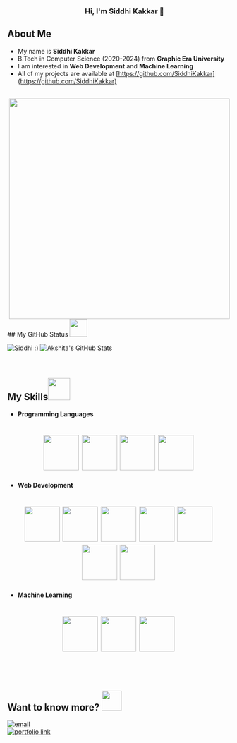 <h3 align="center">
  &nbsp;&nbsp;&nbsp;&nbsp;&nbsp;&nbsp;&nbsp;Hi, I'm Siddhi Kakkar 👋
</h3>

</p>

## About Me
-  My name is **Siddhi Kakkar**
-  B.Tech in Computer Science (2020-2024) from **Graphic Era University**
-  I am interested in **Web Development** and **Machine Learning** <br>
-  All of my projects are available at [https://github.com/SiddhiKakkar](https://github.com/SiddhiKakkar)

<br>
<img src="https://cdn.dribbble.com/users/1857592/screenshots/3848396/character-typing.gif" align="right" width="500">
## My GitHub Status <img src="media/star.gif" width="40px">
<p>
<img  src="https://github-readme-stats.vercel.app/api/top-langs/?username=siddhikakkar&count_private=true&theme=radical" alt="Siddhi :)" />
<img  src="https://github-readme-stats.vercel.app/api?username=siddhikakkar&show_icons=true&hide_border=true&count_private=true&theme=shades-of-purple&icon_color=fad000" alt="Akshita's GitHub Stats">
</p>

<br>

## My Skills<img src="media/skills.gif" height="50px">

- **Programming Languages**
<h1 align = "center">
<img src="https://cdn.jsdelivr.net/gh/devicons/devicon/icons/c/c-original.svg" width="80" height="80" />
<img src="https://cdn.jsdelivr.net/gh/devicons/devicon/icons/cplusplus/cplusplus-original.svg" width="80" height="80"  />
<img src="https://cdn.jsdelivr.net/gh/devicons/devicon/icons/python/python-original.svg" width="80" height="80"  />
<img src="https://cdn.jsdelivr.net/gh/devicons/devicon/icons/java/java-original.svg" width="80" height="80"  />
</h1>


- **Web Development**
<h1 align = "center">
<img src="https://cdn.jsdelivr.net/gh/devicons/devicon/icons/html5/html5-original.svg" width="80" height="80"  />
<img src="https://cdn.jsdelivr.net/gh/devicons/devicon/icons/css3/css3-original.svg" width="80" height="80"  />
<img src="https://cdn.jsdelivr.net/gh/devicons/devicon/icons/react/react-original.svg" width="80" height="80"  />
<img src="https://cdn.jsdelivr.net/gh/devicons/devicon/icons/nodejs/nodejs-original-wordmark.svg" width="80" height="80"  />
<img src="https://cdn.jsdelivr.net/gh/devicons/devicon/icons/javascript/javascript-original.svg" width="80" height="80"  />
<img src="https://cdn.jsdelivr.net/gh/devicons/devicon/icons/mongodb/mongodb-original.svg" width="80" height="80"  />
<img src="https://cdn.jsdelivr.net/gh/devicons/devicon/icons/express/express-original-wordmark.svg" width="80" height="80"  />
</h1>

- **Machine Learning**
<h1 align = "center">
<img src="https://cdn.jsdelivr.net/gh/devicons/devicon/icons/numpy/numpy-original-wordmark.svg" width="80" height="80"/> 
<img src="https://cdn.jsdelivr.net/gh/devicons/devicon/icons/pandas/pandas-original-wordmark.svg" width="80" height="80" />
<img src="https://upload.wikimedia.org/wikipedia/commons/0/05/Scikit_learn_logo_small.svg" width="80" height="80"  />
</h1>

                                       
<br>
                                     
<br>

## Want to know more? <img src="media/Developer.gif" width="45px">
[<img alt="email" src="https://img.shields.io/badge/Email%20me-siddhikakkar07@gmail.com-blue" />](mailto:siddhikakkar07@gmail.com) <br>
[<img alt="portfolio link" src="https://img.shields.io/badge/Leetcode-siddhikakkar-orange" />](https://leetcode.com/SiddhiKakkar/) 
